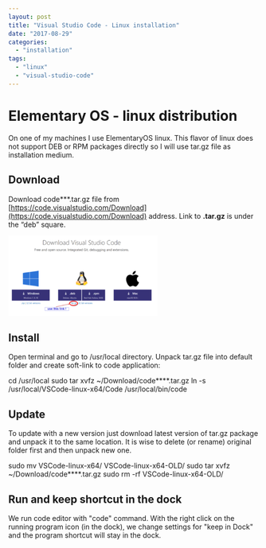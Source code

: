 ```yaml
---
layout: post
title: "Visual Studio Code - Linux installation"
date: "2017-08-29"
categories: 
  - "installation"
tags: 
  - "linux"
  - "visual-studio-code"
---
```


# Elementary OS - linux distribution

On one of my machines I use ElementaryOS linux. This flavor of linux does not support DEB or RPM packages directly so I will use tar.gz file as installation medium.

## Download

Download code\*\*\*.tar.gz file from [https://code.visualstudio.com/Download](https://code.visualstudio.com/Download) address. Link to **.tar.gz** is under the “deb” square.

[![](images/2017-08-30-00_11_28-Download-Visual-Studio-Code-Mac-Linux-Windows-300x161.png)](http://bisaga.com/blog/wp-content/uploads/2017/08/2017-08-30-00_11_28-Download-Visual-Studio-Code-Mac-Linux-Windows.png)

## Install

Open terminal and go to /usr/local directory. Unpack tar.gz file into default folder and create soft-link to code application:

cd /usr/local
sudo tar xvfz ~/Download/code\*\*\*\*.tar.gz 
ln -s /usr/local/VSCode-linux-x64/Code /usr/local/bin/code

## Update

To update with a new version just download latest version of tar.gz package and unpack it to the same location. It is wise to delete (or rename) original folder first and then unpack new one.

sudo mv VSCode-linux-x64/ VSCode-linux-x64-OLD/
sudo tar xvfz ~/Download/code\*\*\*\*.tar.gz 
sudo rm -rf VSCode-linux-x64-OLD/

## Run and keep shortcut in the dock

We run code editor with "code" command. With the right click on the running program icon (in the dock), we change settings for "keep in Dock" and the program shortcut will stay in the dock.
